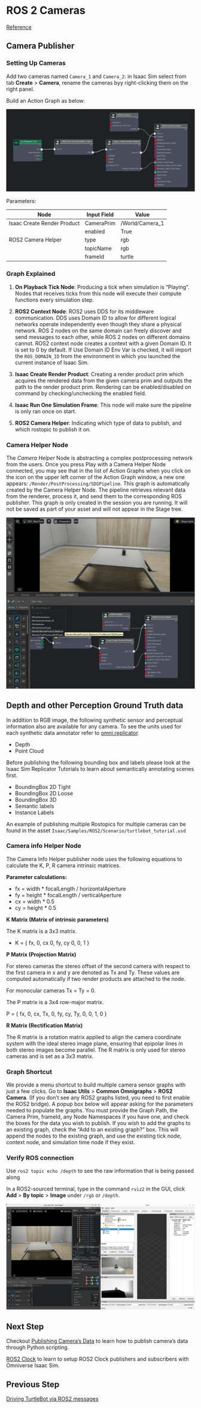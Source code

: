 # ROS 2 Cameras

[Reference](https://docs.omniverse.nvidia.com/isaacsim/latest/ros2_tutorials/tutorial_ros2_camera.html)


## Camera Publisher

### Setting Up Cameras

Add two cameras named `Camera_1` and `Camera_2`: in Isaac Sim select from tab **Create** > **Camera**, rename the cameras byy right-clicking them on the right panel.

Build an Action Graph as below:

![alt text](img/2.png)

Parameters:

| Node                      | Input Field | Value          |
|---------------------------|-------------|----------------|
|Isaac Create Render Product| CameraPrim  | /World/Camera_1|
|                           | enabled     | True           |
|ROS2 Camera Helper         | type        | rgb            |
|                           | topicName   | rgb            |
|                           | frameId     | turtle         |

### Graph Explained

1. **On Playback Tick Node**: Producing a tick when simulation is “Playing”. Nodes that receives ticks from this node will execute their compute functions every simulation step.

2. **ROS2 Context Node**: ROS2 uses DDS for its middleware communication. DDS uses Domain ID to allow for different logical networks operate independently even though they share a physical network. ROS 2 nodes on the same domain can freely discover and send messages to each other, while ROS 2 nodes on different domains cannot. ROS2 context node creates a context with a given Domain ID. It is set to 0 by default. If Use Domain ID Env Var is checked, it will import the `ROS_DOMAIN_ID` from the environment in which you launched the current instance of Isaac Sim.

3. **Isaac Create Render Product**: Creating a render product prim which acquires the rendered data from the given camera prim and outputs the path to the render product prim. Rendering can be enabled/disabled on command by checking/unchecking the enabled field.

4. **Isaac Run One Simulation Frame**: This node will make sure the pipeline is only ran once on start.

5. **ROS2 Camera Helper**: Indicating which type of data to publish, and which rostopic to publish it on.

### Camera Helper Node

The *Camera Helper* Node is abstracting a complex postprocessing network from the users. Once you press Play with a Camera Helper Node connected, you may see that in the list of Action Graphs when you click on the icon on the upper left corner of the Action Graph window, a new one appears: `/Render/PostProcessing/SDGPipeline`. This graph is automatically created by the Camera Helper Node. The pipeline retrieves relevant data from the renderer, process it, and send them to the corresponding ROS publisher. This graph is only created in the session you are running. It will not be saved as part of your asset and will not appear in the Stage tree.

![alt text](img/3.png)

## Depth and other Perception Ground Truth data

In addition to RGB image, the following synthetic sensor and perceptual information also are available for any camera. To see the units used for each synthetic data annotator refer to [omni.replicator](https://docs.omniverse.nvidia.com/extensions/latest/ext_replicator/annotators_details.html).

- Depth
- Point Cloud

Before publishing the following bounding box and labels please look at the Isaac Sim Replicator Tutorials to learn about semantically annotating scenes first.

- BoundingBox 2D Tight
- BoundingBox 2D Loose
- BoundingBox 3D
- Semantic labels
- Instance Labels

An example of publishing multiple Rostopics for multiple cameras can be found in the asset `Isaac/Samples/ROS2/Scenario/turtlebot_tutorial.usd`

### Camera info Helper Node

The Camera Info Helper publisher node uses the following equations to calculate the K, P, R camera intrinsic matrices.

**Parameter calculations:**

- fx = width * focalLength / horizontalAperture
- fy = height * focalLength / verticalAperture
- cx = width * 0.5
- cy = height * 0.5

**K Matrix (Matrix of intrinsic parameters)**

The K matrix is a 3x3 matrix.

- K = { fx, 0, cx 0, fy, cy 0, 0, 1 }

**P Matrix (Projection Matrix)**

For stereo cameras the stereo offset of the second camera with respect to the first camera in x and y are denoted as Tx and Ty. These values are computed automatically if two render products are attached to the node.

For monocular cameras Tx = Ty = 0.

The P matrix is a 3x4 row-major matrix.

P = { fx, 0, cx, Tx, 0, fy, cy, Ty, 0, 0, 1, 0 }

**R Matrix (Rectification Matrix)**

The R matrix is a rotation matrix applied to align the camera coordinate system with the ideal stereo image plane, ensuring that epipolar lines in both stereo images become parallel. The R matrix is only used for stereo cameras and is set as a 3x3 matrix.

### Graph Shortcut

We provide a menu shortcut to build multiple camera sensor graphs with just a few clicks. Go to **Isaac Utils** > **Common Omnigraphs** > **ROS2 Camera**. (If you don’t see any ROS2 graphs listed, you need to first enable the ROS2 bridge). A popup box below will appear asking for the parameters needed to populate the graphs. You must provide the Graph Path, the Camera Prim, frameId, any Node Namespaces if you have one, and check the boxes for the data you wish to publish. If you wish to add the graphs to an existing graph, check the “Add to an existing graph?” box. This will append the nodes to the existing graph, and use the existing tick node, context node, and simulation time node if they exist.

### Verify ROS connection

Use `ros2 topic echo /depth` to see the raw information that is being passed along

In a ROS2-sourced terminal, type in the command `rviz2` in the GUI, click **Add** > **By topic** > **Image** under `/rgb` or `/depth`.

![alt text](img/4.png)

## Next Step

Checkout [Publishing Camera’s Data](5_doc.md) to learn how to publish camera’s data through Python scripting.

[ROS2 Clock](6_doc.md) to learn to setup ROS2 Clock publishers and subscribers with Omniverse Isaac Sim.

## Previous Step

[Driving TurtleBot via ROS2 messages](3_doc.md)